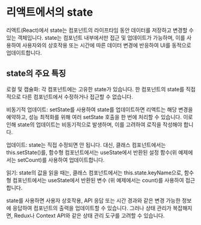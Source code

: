 # 리액트에서의 state

리액트(React)에서 state는 컴포넌트의 라이프타임 동안 데이터를 저장하고 변경할 수 있는 객체입니다. state는 컴포넌트 내부에서만 접근 및 업데이트가 가능하며, 이를 사용하여 사용자와의 상호작용 또는 시간에 따른 데이터 변경에 반응하여 UI를 동적으로 업데이트합니다.

## state의 주요 특징

로컬 및 캡슐화: 각 컴포넌트에는 고유한 state가 있습니다. 한 컴포넌트의 state를 직접적으로 다른 컴포넌트에서 수정하거나 접근할 수 없습니다.

비동기적 업데이트: setState를 사용하여 state를 업데이트하면 리액트는 해당 변경을 예약하고, 성능 최적화를 위해 여러 setState 호출을 한 번에 처리할 수 있습니다. 이로 인해 state의 업데이트는 비동기적으로 발생하며, 이를 고려하여 로직을 작성해야 합니다.

업데이트: state는 직접 수정되면 안 됩니다. 대신, 클래스 컴포넌트에서는 this.setState()를, 함수형 컴포넌트에서는 useState에서 반환된 설정 함수(위 예제에서는 setCount)를 사용하여 업데이트합니다.

읽기: state의 값을 읽을 때는, 클래스 컴포넌트에서는 this.state.keyName으로, 함수형 컴포넌트에서는 useState에서 반환된 변수 (위 예제에서는 count)를 사용하여 접근합니다.

state를 사용하면 사용자 상호작용, API 응답 또는 시간 경과와 같은 변경 가능한 정보에 응답하여 컴포넌트의 출력을 업데이트할 수 있습니다. 그러나 상태 관리가 복잡해지면, Redux나 Context API와 같은 상태 관리 도구를 고려할 수 있습니다.
